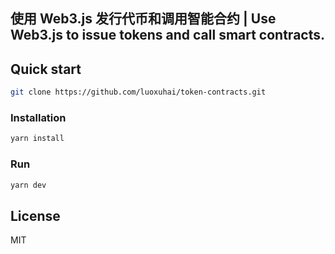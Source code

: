## 使用 Web3.js 发行代币和调用智能合约 | Use Web3.js to issue tokens and call smart contracts.

## Quick start

```bash
git clone https://github.com/luoxuhai/token-contracts.git

```
### Installation

```bash
yarn install
```

### Run

```bash
yarn dev
```

## License

MIT
